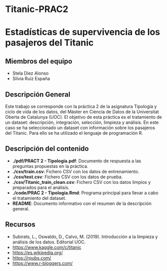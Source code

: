 # Titanic-PRAC2
# Estadísticas de supervivencia de los pasajeros del Titanic

## Miembros del equipo

* Stela Diez Alonso
* Silvia Ruiz España  

## Descripción General

Este trabajo se corresponde con la práctica 2 de la asignatura Tipología y ciclo de vida de los datos, del Máster en Ciencia de Datos de la Universitat Oberta de Catalunya (UOC). El objetivo de esta práctica es el tratamiento de un dataset: descripción, integración, selección, limpieza y análisis. En este caso se ha seleccionado un dataset con información sobre los pasajeros del Titanic. Para ello se ha utilizado el lenguaje de programación R. 

## Descripción del contenido
* **./pdf/PRACT 2 - Tipologia.pdf**: Documento de respuesta a las preguntas propuestas en la práctica.    
* **./csv/train.csv**: Fichero CSV con los datos de entrenamiento.
* **./csv/test.csv**: Fichero CSV con los datos de prueba.
* **./csv/Titanic_train_clean.csv**: Fichero CSV con los datos limpios y preparados para el análisis.
* **./code/PRAC 2 - Tipologia.Rmd**: Programa principal para llevar a cabo el tratamiento del dataset. 
* **README**: Documento informativo con el resumen de la descripción general. 

## Recursos
* Subirats, L., Oswaldo, D., Calvo, M. (2019). Introducción a la limpieza y análisis de los datos. Editorial UOC.
* https://www.kaggle.com/c/titanic
* https://es.wikipedia.org/ 
* https://rpubs.com/ 
* https://www.r-bloggers.com/ 



